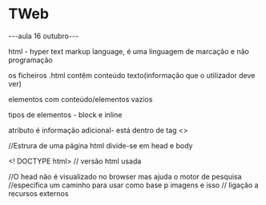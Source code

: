 # TWeb

---aula 16 outubro---

html - hyper text markup language, é uma linguagem de marcação e não programação

os ficheiros .html contêm conteúdo texto(informação que o utilizador deve ver)

elementos com conteúdo/elementos vazios

tipos de elementos - block e inline

atributo é informação adicional- está dentro de tag <>

//Estrura de uma página html divide-se em head e body

<! DOCTYPE html> // versão html usada

<html>

<head>
    <title>Primeira página </title> //O head não é visualizado no browser mas ajuda o motor de pesquisa
</head>

<base> //especifica um caminho para usar como base p imagens e isso

<link> // ligação a recursos externos

<style> //usade p definir o estilo


<meta>  //dados 
<meta name = "valor" content="xxx">
<meta http-equiv="valor" content="xx">
<meta charset="utf-8"> //define o tipo de caracteres que a página inclui tipo mandarim etc, este utf-8 é o mais comum

MIME type são tipos de dados tipo GIF, MP3, JPEG etc

//Elementos body

paragrafo <p> texto do paragrafo </p>

cabeçalho h1 cabeçalho de primeiro nível h1

//...até

<h6>

linha horizontal <hr>
imagens <img src="url" alt="descritivo">
links <a href="url"> conteudo </a>
enfase <em> texto 
quebra de linha
comentários <!--   é assim que se faz um comentário -->
listas não ordenadas        <!--   tópicos com bolinhas por exemplo -->
listas ordenadas        <!--   tópicos 1,2,3 ou abc -->
listas de definições
tabelas <table>
http://validator.w3.org //corrige o codigo

Ao criar um ficheiro html se fizermos !+tab o visual studio da  estrutura incial 

--- Aula 25 de outubro ---
CSS - linguagem de controlo de aparência, layout e apresentação
1. Para definir os estilos podemos usar diretamento os elementos html usando o atributo de style
2. na secção head como um elemento style
3. Num ficheiro externo com extensão .css aplicando à pagina através do elemento link (link rel="stylesheet" type"text/css" href="style.css")

é possível ligar várias css à mesma página, mas podem haver conflitos de estilo que o sistema resolve por aplicação de regras de precedência

Regra - especifica um ou mais elementos ou um conjunto de estilo que vao ser aplicados

Sintaxte de uma regra: 
selector{
property: value;
}
exemplo:
p, h1, h2{
    color: green;       /* ISTO É UM COMENTÀRIO EM CSS as propriedades devem ser escritas sempre em minisculas e se tiverem várias palavras devem ser ligadas por um hifen */
}
h2{
    background-color: yellow;
}
há tres formas de especificar cores
1. nomes predefinidos
2. codigo rgb
3. cores heaxdecimais

propriedades p fonte
font-family
font-size
font-weight
font-style
font /* p {
    font:italic bold 14x "Comic Sans MS" cursive;
} */

Os tamanhos podem ser
unidades - pixels, point, m-size
tamanhos vagos - xx-small, small, medium
percentuais - 90%, 120%

Podemos atribuir ao elemento html um atributo designado id que o identifica e assim por exemplo mudamos a cor só de uma palavra. 
/* #id{
    property: value
}

<h2> id="europa"> Europa </h2>
#europa{
    font-style: italic;
} */
Quando queremos aplicar um determinado estilo a mais que um elemento usamos class 
/* .class{
    property: value;
} */

--- Aula 30 outubro ----
Podemos controlar o background em nivel de bloco adicionado (cores, imagens)
/* background-image: #;
    background-position:bottom-right; (podemos colocar tmb em pixels ou %)
    background-repeat: no-repeat;
    background-attachement:fixed;
    background-color: lightgrey;
*/



